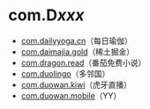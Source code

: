 # com.D*xxx*

- [com.dailyyoga.cn](./com.dailyyoga.cn/readme.md)（每日瑜伽）
- [com.daimajia.gold](./com.daimajia.gold/readme.md)（稀土掘金）
- [com.dragon.read](./com.dragon.read/readme.md)（番茄免费小说）
- [com.duolingo](./com.duolingo/readme.md)（多邻国）
- [com.duowan.kiwi](./com.duowan.kiwi/readme.md)（虎牙直播）
- [com.duowan.mobile](./com.duowan.mobile/readme.md)（YY）
